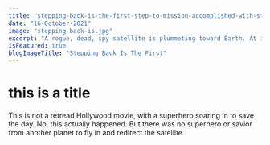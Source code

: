 ```yaml
---
title: "stepping-back-is-the-first-step-to-mission-accomplished-with-stephanie-hill-evp-at-lockheed-martin"
date: "16-October-2021"
image: "stepping-back-is.jpg"
excerpt: "A rogue, dead, spy satellite is plummeting toward Earth. At impact, it will cause devastation — a toxic spill could cover an area the size of two football fields. This satellite has to be taken out."
isFeatured: true
blogImageTitle: "Stepping Back Is The First"
---
```


# this is a title

This is not a retread Hollywood movie, with a superhero soaring in to save the day. No, this actually happened. But there was no superhero or savior from another planet to fly in and redirect the satellite.
